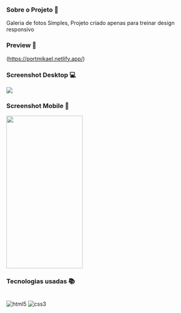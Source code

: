 ### Sobre o Projeto 🧠

Galeria de fotos Simples, Projeto criado apenas para treinar design responsivo

### Preview 👀

(https://portmikael.netlify.app/)

### Screenshot Desktop 💻

<img src="/portfolio.png" />

### Screenshot Mobile 📱

<img src="/portfoliomobile.jpeg" width="200" height="400" />

### Tecnologias usadas 📚


<div style="display: inline_block"><br/>
    <img align="center" alt="html5" src="https://img.shields.io/badge/HTML5-E34F26?style=for-the-badge&logo=html5&logoColor=white"/>
    <img align="center" alt="css3" src="https://img.shields.io/badge/CSS3-1572B6?style=for-the-badge&logo=css3&logoColor=white"/>
</div><br/>
